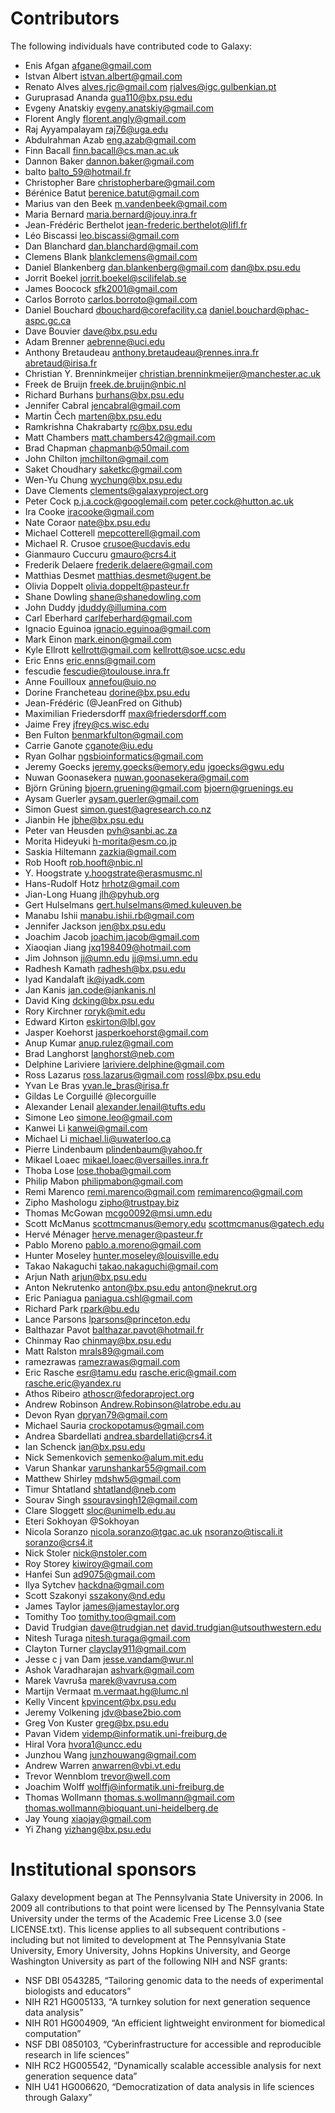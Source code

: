 # Contributors

The following individuals have contributed code to Galaxy:

* Enis Afgan <afgane@gmail.com>
* Istvan Albert <istvan.albert@gmail.com>
* Renato Alves <alves.rjc@gmail.com> <rjalves@igc.gulbenkian.pt>
* Guruprasad Ananda <gua110@bx.psu.edu>
* Evgeny Anatskiy <evgeny.anatskiy@gmail.com>
* Florent Angly <florent.angly@gmail.com>
* Raj Ayyampalayam <raj76@uga.edu>
* Abdulrahman Azab <eng.azab@gmail.com>
* Finn Bacall <finn.bacall@cs.man.ac.uk>
* Dannon Baker <dannon.baker@gmail.com>
* balto <balto_59@hotmail.fr>
* Christopher Bare <christopherbare@gmail.com>
* Bérénice Batut <berenice.batut@gmail.com>
* Marius van den Beek <m.vandenbeek@gmail.com>
* Maria Bernard <maria.bernard@jouy.inra.fr>
* Jean-Frédéric Berthelot <jean-frederic.berthelot@lifl.fr>
* Léo Biscassi <leo.biscassi@gmail.com>
* Dan Blanchard <dan.blanchard@gmail.com>
* Clemens Blank <blankclemens@gmail.com>
* Daniel Blankenberg <dan.blankenberg@gmail.com> <dan@bx.psu.edu>
* Jorrit Boekel <jorrit.boekel@scilifelab.se>
* James Boocock <sfk2001@gmail.com>
* Carlos Borroto <carlos.borroto@gmail.com>
* Daniel Bouchard <dbouchard@corefacility.ca> <daniel.bouchard@phac-aspc.gc.ca>
* Dave Bouvier <dave@bx.psu.edu>
* Adam Brenner <aebrenne@uci.edu>
* Anthony Bretaudeau <anthony.bretaudeau@rennes.inra.fr> <abretaud@irisa.fr>
* Christian Y. Brenninkmeijer <christian.brenninkmeijer@manchester.ac.uk>
* Freek de Bruijn <freek.de.bruijn@nbic.nl>
* Richard Burhans <burhans@bx.psu.edu>
* Jennifer Cabral <jencabral@gmail.com>
* Martin Čech <marten@bx.psu.edu>
* Ramkrishna Chakrabarty <rc@bx.psu.edu>
* Matt Chambers <matt.chambers42@gmail.com>
* Brad Chapman <chapmanb@50mail.com>
* John Chilton <jmchilton@gmail.com>
* Saket Choudhary <saketkc@gmail.com>
* Wen-Yu Chung <wychung@bx.psu.edu>
* Dave Clements <clements@galaxyproject.org>
* Peter Cock <p.j.a.cock@googlemail.com> <peter.cock@hutton.ac.uk>
* Ira Cooke <iracooke@gmail.com>
* Nate Coraor <nate@bx.psu.edu>
* Michael Cotterell <mepcotterell@gmail.com>
* Michael R. Crusoe <crusoe@ucdavis.edu>
* Gianmauro Cuccuru <gmauro@crs4.it>
* Frederik Delaere <frederik.delaere@gmail.com>
* Matthias Desmet <matthias.desmet@ugent.be>
* Olivia Doppelt <olivia.doppelt@pasteur.fr>
* Shane Dowling <shane@shanedowling.com>
* John Duddy <jduddy@illumina.com>
* Carl Eberhard <carlfeberhard@gmail.com>
* Ignacio Eguinoa <ignacio.eguinoa@gmail.com>
* Mark Einon <mark.einon@gmail.com>
* Kyle Ellrott <kellrott@gmail.com> <kellrott@soe.ucsc.edu>
* Eric Enns <eric.enns@gmail.com>
* fescudie <fescudie@toulouse.inra.fr>
* Anne Fouilloux <annefou@uio.no>
* Dorine Francheteau <dorine@bx.psu.edu>
* Jean-Frédéric (@JeanFred on Github)
* Maximilian Friedersdorff <max@friedersdorff.com>
* Jaime Frey <jfrey@cs.wisc.edu>
* Ben Fulton <benmarkfulton@gmail.com>
* Carrie Ganote <cganote@iu.edu>
* Ryan Golhar <ngsbioinformatics@gmail.com>
* Jeremy Goecks <jeremy.goecks@emory.edu> <jgoecks@gwu.edu>
* Nuwan Goonasekera <nuwan.goonasekera@gmail.com>
* Björn Grüning <bjoern.gruening@gmail.com> <bjoern@gruenings.eu>
* Aysam Guerler <aysam.guerler@gmail.com>
* Simon Guest <simon.guest@agresearch.co.nz>
* Jianbin He <jbhe@bx.psu.edu>
* Peter van Heusden <pvh@sanbi.ac.za>
* Morita Hideyuki <h-morita@esm.co.jp>
* Saskia Hiltemann <zazkia@gmail.com>
* Rob Hooft <rob.hooft@nbic.nl>
* Y. Hoogstrate <y.hoogstrate@erasmusmc.nl>
* Hans-Rudolf Hotz <hrhotz@gmail.com>
* Jian-Long Huang <jlh@pyhub.org>
* Gert Hulselmans <gert.hulselmans@med.kuleuven.be>
* Manabu Ishii <manabu.ishii.rb@gmail.com>
* Jennifer Jackson <jen@bx.psu.edu>
* Joachim Jacob <joachim.jacob@gmail.com>
* Xiaoqian Jiang <jxq198409@hotmail.com>
* Jim Johnson <jj@umn.edu> <jj@msi.umn.edu>
* Radhesh Kamath <radhesh@bx.psu.edu>
* Iyad Kandalaft <ik@iyadk.com>
* Jan Kanis <jan.code@jankanis.nl>
* David King <dcking@bx.psu.edu>
* Rory Kirchner <roryk@mit.edu>
* Edward Kirton <eskirton@lbl.gov>
* Jasper Koehorst <jasperkoehorst@gmail.com>
* Anup Kumar <anup.rulez@gmail.com>
* Brad Langhorst <langhorst@neb.com>
* Delphine Lariviere <lariviere.delphine@gmail.com>
* Ross Lazarus <ross.lazarus@gmail.com> <rossl@bx.psu.edu>
* Yvan Le Bras <yvan.le_bras@irisa.fr>
* Gildas Le Corguillé @lecorguille
* Alexander Lenail <alexander.lenail@tufts.edu>
* Simone Leo <simone.leo@gmail.com>
* Kanwei Li <kanwei@gmail.com>
* Michael Li <michael.li@uwaterloo.ca>
* Pierre Lindenbaum <plindenbaum@yahoo.fr>
* Mikael Loaec <mikael.loaec@versailles.inra.fr>
* Thoba Lose <lose.thoba@gmail.com>
* Philip Mabon <philipmabon@gmail.com>
* Remi Marenco <remi.marenco@gmail.com> <remimarenco@gmail.com>
* Zipho Mashologu <zipho@trustpay.biz>
* Thomas McGowan <mcgo0092@msi.umn.edu>
* Scott McManus <scottmcmanus@emory.edu> <scottmcmanus@gatech.edu>
* Hervé Ménager <herve.menager@pasteur.fr>
* Pablo Moreno <pablo.a.moreno@gmail.com>
* Hunter Moseley <hunter.moseley@louisville.edu>
* Takao Nakaguchi <takao.nakaguchi@gmail.com>
* Arjun Nath <arjun@bx.psu.edu>
* Anton Nekrutenko <anton@bx.psu.edu> <anton@nekrut.org>
* Eric Paniagua <paniagua.cshl@gmail.com>
* Richard Park <rpark@bu.edu>
* Lance Parsons <lparsons@princeton.edu>
* Balthazar Pavot <balthazar.pavot@hotmail.fr>
* Chinmay Rao <chinmay@bx.psu.edu>
* Matt Ralston <mrals89@gmail.com>
* ramezrawas <ramezrawas@gmail.com>
* Eric Rasche <esr@tamu.edu> <rasche.eric@gmail.com> <rasche.eric@yandex.ru>
* Athos Ribeiro <athoscr@fedoraproject.org>
* Andrew Robinson <Andrew.Robinson@latrobe.edu.au>
* Devon Ryan <dpryan79@gmail.com>
* Michael Sauria <crockopotamus@gmail.com>
* Andrea Sbardellati <andrea.sbardellati@crs4.it>
* Ian Schenck <ian@bx.psu.edu>
* Nick Semenkovich <semenko@alum.mit.edu>
* Varun Shankar <varunshankar55@gmail.com>
* Matthew Shirley <mdshw5@gmail.com>
* Timur Shtatland <shtatland@neb.com>
* Sourav Singh <ssouravsingh12@gmail.com>
* Clare Sloggett <sloc@unimelb.edu.au>
* Eteri Sokhoyan @Sokhoyan
* Nicola Soranzo <nicola.soranzo@tgac.ac.uk> <nsoranzo@tiscali.it> <soranzo@crs4.it>
* Nick Stoler <nick@nstoler.com>
* Roy Storey <kiwiroy@gmail.com>
* Hanfei Sun <ad9075@gmail.com>
* Ilya Sytchev <hackdna@gmail.com>
* Scott Szakonyi <sszakony@nd.edu>
* James Taylor <james@jamestaylor.org>
* Tomithy Too <tomithy.too@gmail.com>
* David Trudgian <dave@trudgian.net> <david.trudgian@utsouthwestern.edu>
* Nitesh Turaga <nitesh.turaga@gmail.com>
* Clayton Turner <clayclay911@gmail.com>
* Jesse c j van Dam <jesse.vandam@wur.nl>
* Ashok Varadharajan <ashvark@gmail.com>
* Marek Vavruša <marek@vavrusa.com>
* Martijn Vermaat <m.vermaat.hg@lumc.nl>
* Kelly Vincent <kpvincent@bx.psu.edu>
* Jeremy Volkening <jdv@base2bio.com>
* Greg Von Kuster <greg@bx.psu.edu>
* Pavan Videm <videmp@informatik.uni-freiburg.de>
* Hiral Vora <hvora1@uncc.edu>
* Junzhou Wang <junzhouwang@gmail.com>
* Andrew Warren <anwarren@vbi.vt.edu>
* Trevor Wennblom <trevor@well.com>
* Joachim Wolff <wolffj@informatik.uni-freiburg.de>
* Thomas Wollmann <thomas.s.wollmann@gmail.com> <thomas.wollmann@bioquant.uni-heidelberg.de>
* Jay Young <xiaojay@gmail.com>
* Yi Zhang <yizhang@bx.psu.edu>

# Institutional sponsors

Galaxy development began at The Pennsylvania State University in 2006.
In 2009 all contributions to that point were licensed by The
Pennsylvania State University under the terms of the Academic Free
License 3.0 (see LICENSE.txt). This license applies to all subsequent
contributions - including but not limited to development at The
Pennsylvania State University, Emory University, Johns Hopkins
University, and George Washington University as part of the following
NIH and NSF grants:

* NSF DBI 0543285, “Tailoring genomic data to the needs of experimental
  biologists and educators”
* NIH R21 HG005133, “A turnkey solution for next generation sequence
  data analysis”
* NIH R01 HG004909, “An efficient lightweight environment for biomedical
  computation”
* NSF DBI 0850103, “Cyberinfrastructure for accessible and reproducible
  research in life sciences”
* NIH RC2 HG005542, “Dynamically scalable accessible analysis for next
  generation sequence data”
* NIH U41 HG006620, “Democratization of data analysis in life sciences
  through Galaxy”
